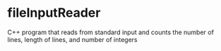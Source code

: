 # fileInputReader
C++ program that reads from standard input and counts the number of lines, length of lines, and number of integers
